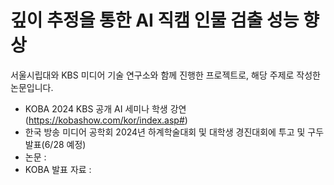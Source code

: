 # 깊이 추정을 통한 AI 직캠 인물 검출 성능 향상
서울시립대와 KBS 미디어 기술 연구소와 함께 진행한 프로젝트로, 해당 주제로 작성한 논문입니다.
+ KOBA 2024 KBS 공개 AI 세미나 학생 강연 (https://kobashow.com/kor/index.asp#)
+ 한국 방송 미디어 공학회 2024년 하계학술대회 및 대학생 경진대회에 투고 및 구두 발표(6/28 예정)
+ 논문 : 
+ KOBA 발표 자료 : 
